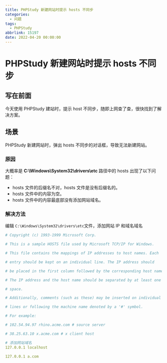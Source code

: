 ```yaml
---
title: PHPStudy 新建网站时提示 hosts 不同步
categories:
  - 问题
tags:
  - PHPStudy
abbrlink: 15197
date: 2022-04-20 00:00:00
---
```


# PHPStudy 新建网站时提示 hosts 不同步

## 写在前面

今天使用 PHPStudy 建站时，提示 host 不同步，随即上网查了查，很快找到了解决方案。

## 场景

PHPStudy 新建网站时，弹出 hosts 不同步的对话框，导致无法新建网站。

### 原因

大概率是 **C:\Windows\System32\drivers\etc** 路径中的 hosts 出现了以下问题：

- hosts 文件的后缀名不对，hosts 文件是没有后缀名的。
- hosts 文件中的内容为空。
- hosts 文件中的内容最底部没有添加网站域名。

### 解决方法

编辑 `C:\Windows\System32\drivers\etc`文件，添加网站 IP 和域名域名

```yaml
# Copyright (c) 1993-1999 Microsoft Corp.

# This is a sample HOSTS file used by Microsoft TCP/IP for Windows.

# This file contains the mappings of IP addresses to host names. Each

# entry should be kept on an individual line. The IP address should

# be placed in the first column followed by the corresponding host name.

# The IP address and the host name should be separated by at least one

# space.

# Additionally, comments (such as these) may be inserted on individual

# lines or following the machine name denoted by a '#' symbol.

# For example:

# 102.54.94.97 rhino.acme.com # source server

# 38.25.63.10 x.acme.com # x client host

# 添加网站域名
127.0.0.1 localhost

127.0.0.1 a.com
```
